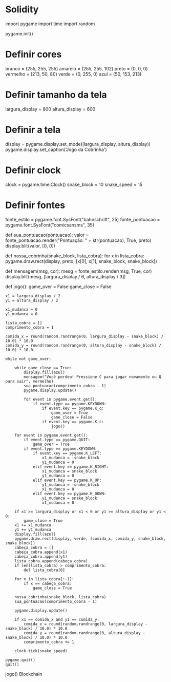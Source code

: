 # Solidity
import pygame
import time
import random

pygame.init()

# Definir cores
branco = (255, 255, 255)
amarelo = (255, 255, 102)
preto = (0, 0, 0)
vermelho = (213, 50, 80)
verde = (0, 255, 0)
azul = (50, 153, 213)

# Definir tamanho da tela
largura_display = 800
altura_display = 600

# Definir a tela
display = pygame.display.set_mode((largura_display, altura_display))
pygame.display.set_caption('Jogo da Cobrinha')

# Definir clock
clock = pygame.time.Clock()
snake_block = 10
snake_speed = 15

# Definir fontes
fonte_estilo = pygame.font.SysFont("bahnschrift", 25)
fonte_pontuacao = pygame.font.SysFont("comicsansms", 35)

def sua_pontuacao(pontuacao):
    valor = fonte_pontuacao.render("Pontuação: " + str(pontuacao), True, preto)
    display.blit(valor, [0, 0])

def nossa_cobrinha(snake_block, lista_cobra):
    for x in lista_cobra:
        pygame.draw.rect(display, preto, [x[0], x[1], snake_block, snake_block])

def mensagem(msg, cor):
    mesg = fonte_estilo.render(msg, True, cor)
    display.blit(mesg, [largura_display / 6, altura_display / 3])

def jogo():
    game_over = False
    game_close = False

    x1 = largura_display / 2
    y1 = altura_display / 2

    x1_mudanca = 0
    y1_mudanca = 0

    lista_cobra = []
    comprimento_cobra = 1

    comida_x = round(random.randrange(0, largura_display - snake_block) / 10.0) * 10.0
    comida_y = round(random.randrange(0, altura_display - snake_block) / 10.0) * 10.0

    while not game_over:

        while game_close == True:
            display.fill(azul)
            mensagem("Você perdeu! Pressione C para jogar novamente ou Q para sair", vermelho)
            sua_pontuacao(comprimento_cobra - 1)
            pygame.display.update()

            for event in pygame.event.get():
                if event.type == pygame.KEYDOWN:
                    if event.key == pygame.K_q:
                        game_over = True
                        game_close = False
                    if event.key == pygame.K_c:
                        jogo()

        for event in pygame.event.get():
            if event.type == pygame.QUIT:
                game_over = True
            if event.type == pygame.KEYDOWN:
                if event.key == pygame.K_LEFT:
                    x1_mudanca = -snake_block
                    y1_mudanca = 0
                elif event.key == pygame.K_RIGHT:
                    x1_mudanca = snake_block
                    y1_mudanca = 0
                elif event.key == pygame.K_UP:
                    y1_mudanca = -snake_block
                    x1_mudanca = 0
                elif event.key == pygame.K_DOWN:
                    y1_mudanca = snake_block
                    x1_mudanca = 0

        if x1 >= largura_display or x1 < 0 or y1 >= altura_display or y1 < 0:
            game_close = True
        x1 += x1_mudanca
        y1 += y1_mudanca
        display.fill(azul)
        pygame.draw.rect(display, verde, [comida_x, comida_y, snake_block, snake_block])
        cabeça_cobra = []
        cabeça_cobra.append(x1)
        cabeça_cobra.append(y1)
        lista_cobra.append(cabeça_cobra)
        if len(lista_cobra) > comprimento_cobra:
            del lista_cobra[0]

        for x in lista_cobra[:-1]:
            if x == cabeça_cobra:
                game_close = True

        nossa_cobrinha(snake_block, lista_cobra)
        sua_pontuacao(comprimento_cobra - 1)

        pygame.display.update()

        if x1 == comida_x and y1 == comida_y:
            comida_x = round(random.randrange(0, largura_display - snake_block) / 10.0) * 10.0
            comida_y = round(random.randrange(0, altura_display - snake_block) / 10.0) * 10.0
            comprimento_cobra += 1

        clock.tick(snake_speed)

    pygame.quit()
    quit()

jogo()
Blockchain 
